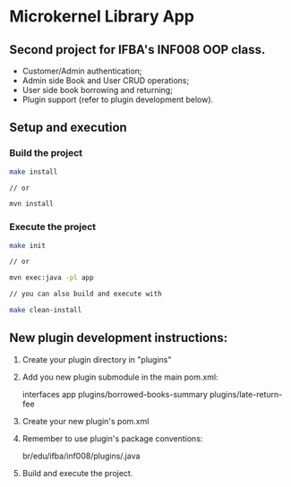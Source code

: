 # Microkernel Library App
## Second project for IFBA's INF008 OOP class. 

- Customer/Admin authentication;
- Admin side Book and User CRUD operations;
- User side book borrowing and returning;
- Plugin support (refer to plugin development below).

## Setup and execution

### Build the project

```bash
make install

// or

mvn install
```

### Execute the project

```bash
make init

// or

mvn exec:java -pl app

// you can also build and execute with

make clean-install
```

## New plugin development instructions:

1. Create your plugin directory in "plugins"
2. Add you new plugin submodule in the main pom.xml:

    <modules>
        <module>interfaces</module>
        <module>app</module>
        <module>plugins/borrowed-books-summary</module>
        <module>plugins/late-return-fee</module>
    </modules>
    
3. Create your new plugin's pom.xml
4. Remember to use plugin's package conventions:

    br/edu/ifba/inf008/plugins/<YourPluginNameInCamelCase>.java
    
5. Build and execute the project.
